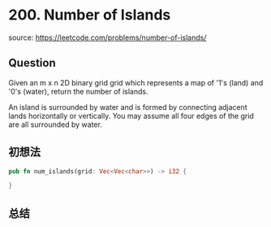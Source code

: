# 200. Number of Islands

source: <https://leetcode.com/problems/number-of-islands/>

## Question

Given an m x n 2D binary grid grid which represents a map of '1's (land) and '0's (water), return the number of islands.

An island is surrounded by water and is formed by connecting adjacent lands horizontally or vertically. You may assume all four edges of the grid are all surrounded by water.

## 初想法

```rs
pub fn num_islands(grid: Vec<Vec<char>>) -> i32 {

}
```

## 总结
